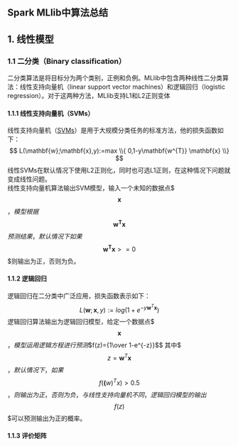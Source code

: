 Spark MLlib中算法总结
-------------------------  
## 1. 线性模型  
### 1.1 二分类（Binary classification）  
二分类算法是将目标分为两个类别，正例和负例。MLlib中包含两种线性二分类算法：线性支持向量机（linear support vector machines）和逻辑回归（logistic regression）。对于这两种方法，MLlib支持L1和L2正则变体  

#### 1.1.1 线性支持向量机（SVMs）  
线性支持向量机（[SVMs](https://en.wikipedia.org/wiki/Support_vector_machine#Linear_SVM)）是用于大规模分类任务的标准方法，他的损失函数如下：  
$$ L(\mathbf{w};\mathbf{x},y):=max \\{ 0,1-y\mathbf{w^{T}} \mathbf{x} \\} $$
线性SVMs在默认情况下使用L2正则化，同时也可选L1正则，在这种情况下问题就变成线性问题。  
线性支持向量机算法输出SVM模型，输入一个未知的数据点$$$\mathbf{x}$$$，模型根据$$$\mathbf{w^T}\mathbf{x}$$$预测结果，默认情况下如果$$$\mathbf{w^T}\mathbf{x}>=0$$$则输出为正，否则为负。

#### 1.1.2 逻辑回归
逻辑回归在二分类中广泛应用，损失函数表示如下：$$L(\mathbf{w};\mathbf{x},y):=log(1+e^{-y\mathbf{w}^T \mathbf{x}})$$
逻辑回归算法输出为逻辑回归模型，给定一个数据点$$$\mathbf{x}$$$，模型运用逻辑方程进行预测$$f(z)={1\over 1-e^{-z}}$$
其中$$$z=\mathbf{w}^T \mathbf{x}$$$，默认情况下，如果$$$f(\mathbf(w)^Tx)>0.5$$$，则输出为正，否则为负，与线性支持向量机不同，逻辑回归模型的输出$$$f(z)$$$可以预测输出为正的概率。

#### 1.1.3 评价矩阵
